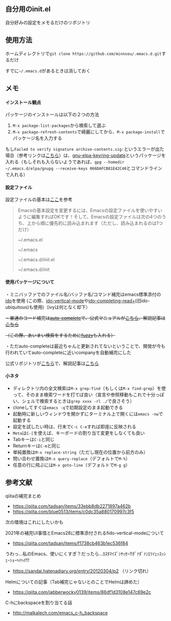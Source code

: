 ## 自分用のinit.el

自分好みの設定をメモるだけのリポジトリ

## 使用方法

ホームディレクトリで`git clone https://github.com/minnsou/.emacs.d.git`するだけ

すでに`~/.emacs.d`があるときは消しておく

## メモ

#### インストール観点

パッケージのインストールは以下の２つの方法
1. `M-x package-list-packages`から検索して選ぶ
1. `M-x package-refresh-contents`で綺麗にしてから、`M-x package-install`でパッケージ名を入力する

もし`Failed to verify signature archive-contents.sig:`というエラーが出た場合（参考リンクは[こちら](https://stackoverflow.com/questions/58202993/emacs-failed-to-verify-signature-archive-contents-sig)）は、[gnu-elpa-keyring-update](http://elpa.gnu.org/packages/gnu-elpa-keyring-update.html)というパッケージを入れる（もしそれも入らないようであれば、`gpg --homedir ~/.emacs.d/elpa/gnupg --receive-keys 066DAFCB81E42C40`とコマンドラインで入れる）

#### 設定ファイル

設定ファイルの基本は[ここ](https://wakaba-mafin.hatenablog.com/entry/setup-init-file-emacs)を参考

>Emacsの基本設定を変更するには、Emacsの設定ファイルを使いやすいように編集すればOKです！そして、Emacsの設定ファイルは次の4つのうち、上から順に優先的に読み込まれます（ただし、読み込まれるのは1つだけ）
>
> ~/.emacs.el
>
> ~/.emacs
>
> ~/.emacs.d/init.el
>
> ~/.emacs.d/init

#### 使用パッケージについて

・ミニバッファでのファイル名/バッファ名/コマンド補完はemacs標準添付の[ido](https://www.gnu.org/software/emacs/manual/html_node/ido/index.html)を使用
(この際、[ido-vertical-mode](https://github.com/creichert/ido-vertical-mode.el)や[ido-completing-read+](https://github.com/DarwinAwardWinner/ido-completing-read-plus)(旧ido-ubiquitous)も使用)（ivyは何となく却下）

~~・普通のコード補完は[auto-complete](https://github.com/auto-complete/auto-complete)で、公式マニュアルが[こちら](https://github.com/auto-complete/auto-complete/blob/master/doc/manual.md)、解説記事は[こちら](http://keisanbutsuriya.hateblo.jp/entry/2015/02/08/175005)~~

~~（この際、あいまい検索をするために[fuzzy](https://github.com/auto-complete/fuzzy-el)も入れる）~~

・ただauto-completeは最近ちゃんと更新されてないということで、開発が今も行われていてauto-completeに近いcompanyを自動補完にした

公式リポジトリが[こちら](https://github.com/company-mode/company-mode)で、解説記事は[こちら](https://qiita.com/sune2/items/b73037f9e85962f5afb7)


#### 小ネタ
- ディレクトリ内の全文検索は`M-x grep-find`（もしくは`M-x find-grep`）を使って、そのまま検索ワードを打てば良い（宣言や参照移動もこれで十分っぽい、シェルで検索するときは`grep xxxx -rl ./`で良さそう）
- cloneしてすぐは`emacs -q`で初期設定のまま起動できる
- 起動時に新しいウィンドウを開かずにターミナル上で開くには`emacs -nw`で起動する
- 設定を試したい時は、行末で`C-c C-e`すれば即座に反映される
- `Meta`は`C-[`を使えば、キーボードの割り当て変更をしなくても良い
- Tabキーは`C-i`と同じ
- Returnキーは`C-m`と同じ
- 単純置換は`M-x replace-string`（ただし現在の位置から前方のみ）
- 問い合わせ置換は`M-x query-replace`（デフォルトで`M-%`）
- 任意の行に飛ぶには`M-x goto-line`（デフォルトで`M-g g`）

## 参考文献

qiitaの補完まとめ
- https://qiita.com/tadsan/items/33ebb8db2271897a462b
- https://qiita.com/blue0513/items/c0dc35a880170997c3f5

次の環境はこれにしたいかも

2021年の補完UI事情とEmacs28に標準添付されるfido-vertical-modeについて
- https://qiita.com/tadsan/items/f1738cb463b1ec536f84

うわっ...私のEmacs、使いにくすぎ？だったら...ｶｽﾀﾏｲｽﾞｼﾔｯｾｰ!!ﾀﾞｧﾀﾞｧｼｴﾘｲｪｯｽｯｼｪｰｼｮｰﾍｲﾍｲ!!!

- https://sandai.hatenadiary.org/entry/20120304/p2
（リンク切れ）

Helmについての記事（Tab補完じゃないとのことでHelmは諦めた）
- https://qiita.com/jabberwocky0139/items/86df1d3108e147c69e2c

C-hにbackspaceを割り当てる話
- http://malkalech.com/emacs_c-h_backspace
